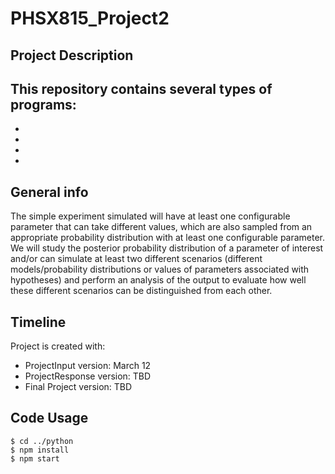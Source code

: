 # PHSX815_Project2

## Project Description


## This repository contains several types of programs:
*
*
*
*

## General info
The simple experiment simulated will have at least one configurable parameter that can take different values, which are also sampled from an appropriate
probability distribution with at least one configurable parameter. We will study the posterior probability distribution of a parameter of interest and/or can simulate at least two different scenarios (different models/probability distributions or values of parameters associated with hypotheses) and perform an analysis of the output to evaluate how well these different scenarios can be distinguished from each other.
	
## Timeline 
Project is created with:
* ProjectInput version: March 12 
* ProjectResponse version: TBD
* Final Project version: TBD
	
## Code Usage

```
$ cd ../python
$ npm install
$ npm start
```
